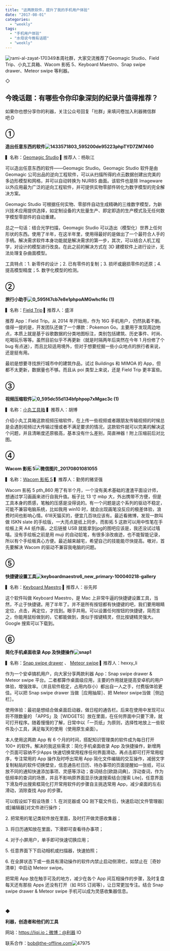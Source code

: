 ```yaml
---
title: "这两款软件，提升了我的手机用户体验"
date: "2017-08-01"
categories: 
  - "weekly"
tags: 
  - "手机用户体验"
  - "水母说今晚有话题"
  - "weekly"
---
```


![rami-al-zayat-170349](/images/42008.jpg)本周社群，大家交流推荐了Geomagic Studio、Field Trip、小丸工具箱、Wacom 影拓 5、Keyboard Maestro、Snap swipe drawer、Meteor swipe 等利器。

​◇

## **今晚话题：有哪些令你印象深刻的纪录片值得推荐？**

如果你也想分享你的利器，关注公众号回复「社群」来填问卷加入利器微信群吧:D

## ①

**造出任意东西的软件![1433571803_595200de95223phpTYD7ZM7460](/images/36493.png)**

▍名称：[Geomagic Studio](https://www.geomagic.com/en/products/sculpt/) ▍推荐人：杨耿江

可以造出任意东西的软件——Geomagic Studio。Geomagic Studio 软件是由 Geomagic 公司出品的逆向工程软件，可以从扫描所得的点云数据创建出完美的多边形模型和网格，并可以自动转换为 NURBS 曲面。该软件也是除 Imageware 以外应用最为广泛的逆向工程软件，并可提供实物零部件转化为数字模型的完全解决方案。

Geomagic Studio 可根据任何实物、零部件自动生成精确的三维数字模型，为新兴技术应用提供选择，如定制设备的大批量生产、即定即造的生产模式及无任何数字模型零部件的自动重建。

总之一句话：结合光学扫描，Geomagic Studio 可以造出（模型化）世界上任何形状的东西。使用了半年，在这半年里，使用得最好的是做出了一个最符合人手的手柄。解决需求软件本身功能就是解决需求的第一步，其次，可以结合人机工程学，对设计的模型进行改良。在此之前的解决方式在 3D 建模软件上进行设计，无法处理复杂曲面模型。

工具特点：1. 新零件的设计；2. 已有零件的复制；3. 损坏或磨损零件的还原；4. 提高模型精度；5. 数字化模型的检测。

## ②

**旅行小助手![0_595f47cb7e8e1phpoAMGwhcf4c (1)](/images/01984.jpg)**

▍名称：[Field Trip](https://www.fieldtripper.com/) ▍推荐人：盛洋

推荐 App：Field Trip。从 2014 年开始用，作为 16G 手机用户，仍然执着不删。值得一提的是，开发团队还做了一个爆款：Pokemon Go。主要用于发现周边地点，本质上就是基于谷歌数据的分类地图标注，类别包括建筑、历史事件、时尚、吃喝玩乐等等。虽然目前似乎不再更新（就是时隔两年后突然在今年 1 月份修了个 bug 有点迷），而且比较适用境外，但对于想要挖掘一些小众地点的旅行者来说，还是挺有用。

最初是想要寻找旅行城市中的建筑作品，试过 Buildings 和 MIMOA 的 App，但都不太更新，数据量也不够。而且从 poi 类型上来说，还是 Field Trip 更丰富些。

## ③

**视频压缩软件![0_595dc55d134bfphpop7xMgac3c (1)](/images/86228.png)**

▍名称：[小丸工具箱](https://maruko.appinn.me/) ▍推荐人：胡博

介绍小丸工具箱这款视频压缩软件，在上传一些视频或者跟朋友传输视频的时候总是会遇到视频过大传输过慢或者不满足要求的情况，这款软件就可以完美的解决这个问题，并且清晰度还原极高，基本没有什么差别，简直神器！附上压缩前后对比图。

## ④

**Wacom 影拓 5![微信图片_20170801081055](/images/66970.png)**

▍名称：[Wacom 影拓 5](https://www.wacom.com/) ▍推荐人：勤劳的猪坚强

Wacom 影拓 5 pth\_860 用了有半个月，一个没有美术基础的渣渣平面设计师，想通过学习画画来进行自我升值。板子比 13 寸 mbp 大，外出携带不方便，但是工具本身的质感，笔触的压感是没得说的。有一个问题是这个系列的驱动不稳定，可能不兼容电脑系统，比如我用 win10 时，就会出现画笔没反应的极差体验，浪费时间也影响心情。618天猫买的，便宜几百块应该有。最近看微博，发现一款叫做 ISKN slate 的手绘版，一大亮点是纸上同步。而影拓 5 这款可以用中性笔在手绘板上夹 A4 纸作画，之后链接 USB 就能拿到jpg的图吧应该是，我还没试过嘻嘻。没有手绘板之前是用 muji 的自动铅笔，有很多涂改痕迹，也不能智能记录，所以有个手绘板真心方便。最近越来越宅，希望自己的技能能尽快提高。嗷对，首先要解决 Wacom 的驱动不兼容我电脑的问题。

## ⑤

**快捷键设置工具![keyboardmaestro6_new_primary-100040218-gallery](/images/96289.jpg)**

▍名称：[Keyboard Maestro](https://www.keyboardmaestro.com/) ▍推荐人：谷先邦

这个软件叫做 Keyboard Maestro，是 Mac 上非常牛逼的快捷键设置工具，当然，不止于快捷键。用了半年了。并不是所有按钮都有快捷键的吧，我们要用眼睛定位，点击，再定位，才找到。眼手并用。可以设置任何按钮的快捷键，简而言之，你能用鼠标做到的，它都能做到，类似于按键精灵，但比按键精灵强大。Google 搜索可以下载到。

## ⑥

**简化手机桌面收录 App 及快捷操作![snap1](/images/23937.jpg)**

▍名称：[Snap swipe drawer](https://play.google.com/store/apps/details?id=com.fb.iwidget&hl=en) 、 [Meteor swipe](https://play.google.com/store/apps/details?id=com.fb.glovebox&hl=en) ▍推荐人：hexxy\_li

作为一个安卓搞机用户，向大家分享两款利器 App：Snap swipe drawer & Meteor swipe 平台。二者都算作桌面级应用，主要的作用就是提高安卓机的用户体验，增强效率。（并且软件稳定，占用内存小）都出自一人之手，付费版体验更佳。可以把 Snap swipe drawer 当做［应用抽屉］、把 Meteor swipe当做［侧边栏］。

使用体验：最初是想结合做桌面启动器，做日程的通告栏。后来在使用中发现可以将不限数量的 「APPS」及［WIDGETS］放在里面，在任何界面中只要下滑，就可打开程序。随着慢慢的了解，日常中以「一页纸」为原则，选择性地放上一些软件及小工具，满足每天的使用（使用原生桌面）。

本人使用这两款 App 有 6 个月的时间，搭配知识管理类的软件成为每日打开 100+ 的软件。解决的我这些需求：简化手机桌面收录 App 及快捷操作，新增两个页面可容纳不少Apps 快速切换常用程序任何界面滑动，再点击即可打开常用程序，专注常用的 App 操作及时呼出常用 App 简化文件编辑的交互操作，减弱文字复制粘贴的软件切换壁垒，信息通告栏日历、待办事项的页面提醒如一张纸，可以放不同的通知快速添加事项、灵感等浮动；查词结合\[欧路词典\]，浮动查词，作为低频率的查词的场景，并且不影响原界面显示快速搜索结合\[搜索 Lite\]，任意界面下滑及呼出搜索框简化打开常用软件的步骤自主挑选常用 App，减少桌面的左右滑动，消除查找 App 的步骤。

可以假设如下假设场景：1. 在浏览器或 QQ 刚下载文件后，快速启动\[文件管理器\]或\[编辑器\]对文件进行操作；

2\. 把常用的笔记类软件放在里面，及时打开做灵感收集器；

3\. 将日历通知放在里面，下滑即可查看待办事项；

4\. 对于小屏用户，单手即可快速切换应用；

5\. 任意界面下下启动相机或扫描器，快速拍照；

6\. 在全屏状态下或一些具有滑动操作的软件内禁止启动侧滑栏，如禁止在［奇妙清单］中启动 Meteor swipe。

把常用 App 放在触手可及的地方，减少在各个 App 间互相操作的步骤，及时复盘每天还有那些 Apps 还没有打开（如 RSS 订阅等），让日常更加专注。结合 Snap swipe drawer & Meteor swipe 手机可以成为灵感收集器信息。

 

◆

**利器，创造者和他们的工具**

网站：https://liqi.io；微博：@利器 IO

联系合作：bob@the-offline.com![47975](/images/17961.jpg)
